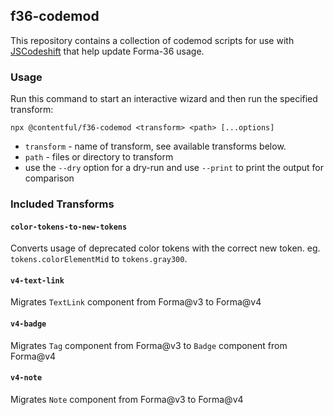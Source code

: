 ## f36-codemod

This repository contains a collection of codemod scripts for use with
[JSCodeshift](https://github.com/facebook/jscodeshift) that help update Forma-36 usage.

### Usage

Run this command to start an interactive wizard and then run the specified transform:

`npx @contentful/f36-codemod <transform> <path> [...options]`

- `transform` - name of transform, see available transforms below.
- `path` - files or directory to transform
- use the `--dry` option for a dry-run and use `--print` to print the output for comparison

### Included Transforms

#### `color-tokens-to-new-tokens`

Converts usage of deprecated color tokens with the correct new token.
eg. `tokens.colorElementMid` to `tokens.gray300`.

#### `v4-text-link`

Migrates `TextLink` component from Forma@v3 to Forma@v4

#### `v4-badge`

Migrates `Tag` component from Forma@v3 to `Badge` component from Forma@v4

#### `v4-note`

Migrates `Note` component from Forma@v3 to Forma@v4
